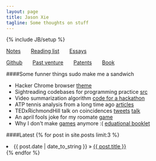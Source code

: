 ```yaml
---
layout: page
title: Jason Xie
tagline: Some thoughts on stuff
---
```

{% include JB/setup %}

[Notes]({{site.production_url}}/notes.html)
&nbsp;&nbsp;&nbsp;&nbsp;&nbsp;
[Reading list]({{site.production_url}}/readinglist.html)
&nbsp;&nbsp;&nbsp;&nbsp;&nbsp;
[Essays]({{site.production_url}}/essays.html)

[Github](https://github.com/jxieeducation)
&nbsp;&nbsp;&nbsp;&nbsp;&nbsp;
[Past venture](http://napkins.io/)
&nbsp;&nbsp;&nbsp;&nbsp;&nbsp;
[Patents](https://drive.google.com/folderview?id=0B1bSqZCsa0P3fi1CRzVkY053d3FrY3hZZlE4cHQ3NW40X09BVEFsdTVfcjFwUVRYU3dfNjQ&usp=sharing)
&nbsp;&nbsp;&nbsp;&nbsp;&nbsp;
[Book](http://www.amazon.com/Unschool-Yourself-True-Learning-Ground/dp/1491219467/ref=sr_1_2?ie=UTF8&qid=1426888868&sr=8-2&keywords=unschool+yourself)

####Some funner things
    sudo make me a sandwich

* Hacker Chrome browser [theme](https://github.com/jxieeducation/Hackathon-Hacker-Chrome-Theme)
* Sightreading codebases for programming practice [src](https://github.com/jxieeducation/repo-sightread)
* Video summarization algorithm [code for a hackathon](https://github.com/jxieeducation/tl-dw)
* ATP tennis analysis from a long time ago [articles](http://www.sportskeeda.com/profile/jason-xie)
* TEDxRichmondHill talk on coincidences [tweets](https://twitter.com/TEDxRHill/status/367053026470543361) [talk](http://www.tedxrichmondhill.com/videos)
* An april fools joke for my roomate [game](http://diegobird.paperplane.io/)
* Why I don't make [games](https://www.dropbox.com/s/vzprwvn3yegdips/rainsetup.exe?dl=0) anymore :( [eduational booklet](https://github.com/jxieeducation/Rain/blob/master/Rain%20Action%20Guide.pdf)

####Latest
{% for post in site.posts limit:3 %}  
<li>  
    <span>{{ post.date | date_to_string }}</span> &raquo;
    <a href="{{ BASE_PATH }}{{ post.url }}">  
    {{ post.title }}</a>  
</li>  
{% endfor %}  
&nbsp;
